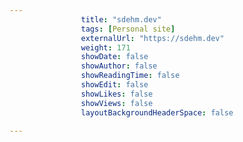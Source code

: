 ---
                title: "sdehm.dev"
                tags: [Personal site]
                externalUrl: "https://sdehm.dev"
                weight: 171
                showDate: false
                showAuthor: false
                showReadingTime: false
                showEdit: false
                showLikes: false
                showViews: false
                layoutBackgroundHeaderSpace: false
                ---
